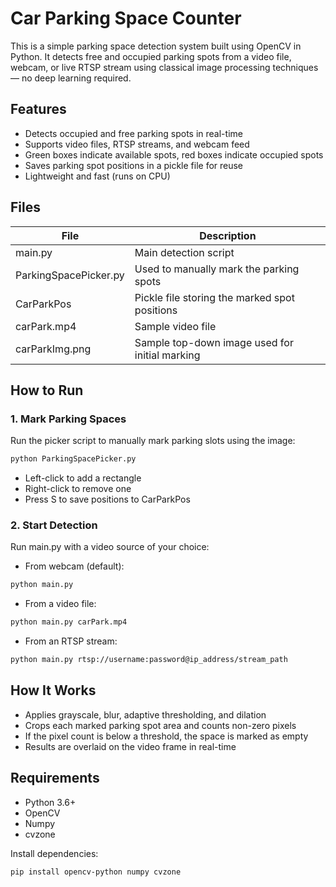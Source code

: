 # Car Parking Space Counter 

This is a simple parking space detection system built using OpenCV in Python. It detects free and occupied parking spots from a video file, webcam, or live RTSP stream using classical image processing techniques — no deep learning required.

## Features

- Detects occupied and free parking spots in real-time
- Supports video files, RTSP streams, and webcam feed
- Green boxes indicate available spots, red boxes indicate occupied spots
- Saves parking spot positions in a pickle file for reuse
- Lightweight and fast (runs on CPU)

## Files

| File                   | Description                                           |
|------------------------|-------------------------------------------------------|
| main.py                | Main detection script                                 |
| ParkingSpacePicker.py  | Used to manually mark the parking spots               |
| CarParkPos             | Pickle file storing the marked spot positions         |
| carPark.mp4            | Sample video file                                     |
| carParkImg.png         | Sample top-down image used for initial marking        |

## How to Run

### 1. Mark Parking Spaces

Run the picker script to manually mark parking slots using the image:

```bash
python ParkingSpacePicker.py
```

- Left-click to add a rectangle  
- Right-click to remove one  
- Press S to save positions to CarParkPos

### 2. Start Detection

Run main.py with a video source of your choice:

- From webcam (default):
```bash
python main.py
```

- From a video file:
```bash
python main.py carPark.mp4
```

- From an RTSP stream:
```bash
python main.py rtsp://username:password@ip_address/stream_path
```

## How It Works

- Applies grayscale, blur, adaptive thresholding, and dilation
- Crops each marked parking spot area and counts non-zero pixels
- If the pixel count is below a threshold, the space is marked as empty
- Results are overlaid on the video frame in real-time

## Requirements

- Python 3.6+
- OpenCV
- Numpy
- cvzone

Install dependencies:

```bash
pip install opencv-python numpy cvzone
```
